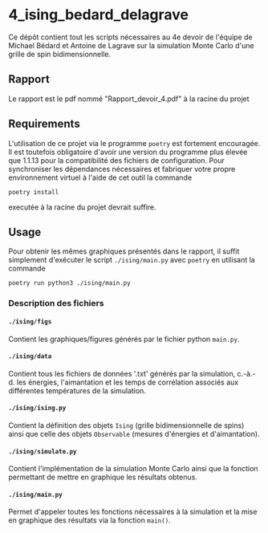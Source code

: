 # 4_ising_bedard_delagrave

Ce dépôt contient tout les scripts nécessaires au 4e devoir de l'équipe
de Michael Bédard et Antoine de Lagrave sur la simulation Monte Carlo d'une
grille de spin bidimensionnelle.

## Rapport
Le rapport est le pdf nommé "Rapport_devoir_4.pdf" à la racine du projet

## Requirements

L'utilisation de ce projet via le programme `poetry` est fortement encouragée.
Il est toutefois obligatoire d'avoir une version du programme plus élevée que
1.1.13 pour la compatibilité des fichiers de configuration. Pour synchroniser
les dépendances nécessaires et fabriquer votre propre environnement virtuel à
l'aide de cet outil la commande

```shell
poetry install
```

executée à la racine du projet devrait suffire.

## Usage

Pour obtenir les mêmes graphiques présentés dans le rapport, il suffit
simplement d'exécuter le script `./ising/main.py` avec `poetry` en utilisant
la commande

```shell
poetry run python3 ./ising/main.py
```

### Description des fichiers

#### `./ising/figs`

Contient les graphiques/figures générés par le fichier python `main.py`.

#### `./ising/data`

Contient tous les fichiers de données '.txt' générés par la simulation,
c.-à.-d. les énergies, l'aimantation et les temps de corrélation associés
aux différentes températures de la simulation.

#### `./ising/ising.py`

Contient la définition des objets `Ising` (grille bidimensionnelle de spins)
ainsi que celle des objets `Observable` (mesures d'énergies et d'aimantation).

#### `./ising/simulate.py`

Contient l'implémentation de la simulation Monte Carlo ainsi que la fonction
permettant de mettre en graphique les résultats obtenus.

#### `./ising/main.py`

Permet d'appeler toutes les fonctions nécessaires à la simulation et la mise
en graphique des résultats via la fonction `main()`.
